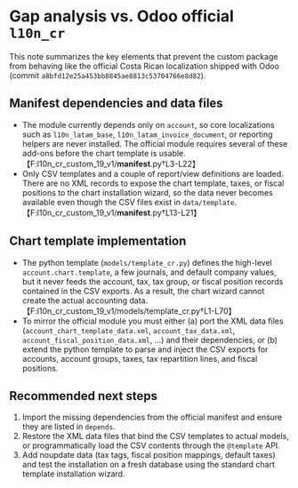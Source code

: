 # Gap analysis vs. Odoo official `l10n_cr`

This note summarizes the key elements that prevent the custom package from behaving like the official Costa Rican localization shipped with Odoo (commit `a8bfd12e25a453bb8845ae8813c53704766e8d82`).

## Manifest dependencies and data files

* The module currently depends only on `account`, so core localizations such as `l10n_latam_base`, `l10n_latam_invoice_document`, or reporting helpers are never installed. The official module requires several of these add-ons before the chart template is usable. 【F:l10n_cr_custom_19_v1/__manifest__.py†L3-L22】
* Only CSV templates and a couple of report/view definitions are loaded. There are no XML records to expose the chart template, taxes, or fiscal positions to the chart installation wizard, so the data never becomes available even though the CSV files exist in `data/template`. 【F:l10n_cr_custom_19_v1/__manifest__.py†L13-L21】

## Chart template implementation

* The python template (`models/template_cr.py`) defines the high-level `account.chart.template`, a few journals, and default company values, but it never feeds the account, tax, tax group, or fiscal position records contained in the CSV exports. As a result, the chart wizard cannot create the actual accounting data. 【F:l10n_cr_custom_19_v1/models/template_cr.py†L1-L70】
* To mirror the official module you must either (a) port the XML data files (`account_chart_template_data.xml`, `account_tax_data.xml`, `account_fiscal_position_data.xml`, …) and their dependencies, or (b) extend the python template to parse and inject the CSV exports for accounts, account groups, taxes, tax repartition lines, and fiscal positions.

## Recommended next steps

1. Import the missing dependencies from the official manifest and ensure they are listed in `depends`.
2. Restore the XML data files that bind the CSV templates to actual models, or programmatically load the CSV contents through the `@template` API.
3. Add noupdate data (tax tags, fiscal position mappings, default taxes) and test the installation on a fresh database using the standard chart template installation wizard.
